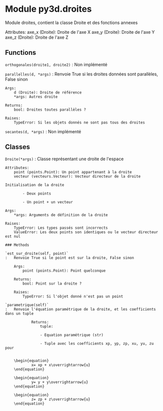 Module py3d.droites
===================
Module droites, contient la classe Droite et des fonctions annexes

Attributes:
    axe_x (Droite): Droite de l'axe X
    axe_y (Droite): Droite de l'axe Y
    axe_z (Droite): Droite de l'axe Z

Functions
---------

    
`orthogonales(droite1, droite2)`
:   Non implémenté

    
`parallelles(d, *args)`
:   Renvoie True si les droites données sont parallèles, False sinon
    
    Args:
        d (Droite): Droite de référence
        *args: Autres droite
    
    Returns:
        bool: Droites toutes parallèles ?
    
    Raises:
        TypeError: Si les objets donnés ne sont pas tous des droites

    
`secantes(d, *args)`
:   Non implémenté

Classes
-------

`Droite(*args)`
:   Classe représentant une droite de l'espace
    
    Attributes:
        point (points.Point): Un point appartenant à la droite
        vecteur (vecteurs.Vecteur): Vecteur directeur de la droite
    
    Initialisation de la droite
    
            - Deux points
    
            - Un point + un vecteur
    
    Args:
        *args: Arguments de définition de la droite
    
    Raises:
        TypeError: Les types passés sont incorrects
        ValueError: Les deux points son identiques ou le vecteur directeur est nul

    ### Methods

    `est_sur_droite(self, point)`
    :   Renvoie True si le point est sur la droite, False sinon
        
        Args:
            point (points.Point): Point quelconque
        
        Returns:
            bool: Point sur la droite ?
        
        Raises:
            TypeError: Si l'objet donné n'est pas un point

    `parametrique(self)`
    :   Renvoie l'équation paramétrique de la droite, et les coefficients dans un tuple
                
                Returns:
                    tuple:
        
                    - Equation paramétrique (str)
        
                    - Tuple avec les coefficients xp, yp, zp, xu, yu, zu pour
        
        
        \begin{equation}
                x= xp + x\overrightarrow{u}
        \end{equation}
        
        \begin{equation}
                y= y + y\overrightarrow{u}
        \end{equation}
        
        \begin{equation}
                z= zp + z\overrightarrow{u}
        \end{equation}